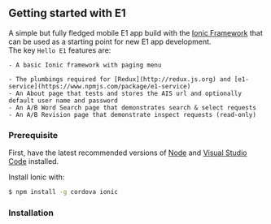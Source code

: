 ## Getting started with E1
A simple but fully fledged mobile E1 app build with the [Ionic Framework](http://ionicframework.com/docs/) that can be used as a starting point for new E1 app development.  
The key `Hello E1` features are:

    - A basic Ionic framework with paging menu
    
    - The plumbings required for [Redux](http://redux.js.org) and [e1-service](https://www.npmjs.com/package/e1-service)
    - An About page that tests and stores the AIS url and optionally default user name and password
    - An A/B Word Search page that demonstrates search & select requests
    - An A/B Revision page that demonstrate inspect requests (read-only)

### Prerequisite
First, have the latest recommended versions of [Node](https://nodejs.org) and [Visual Studio Code](https://code.visualstudio.com/download) installed.

Install Ionic with:

```bash
$ npm install -g cordova ionic
```

### Installation
